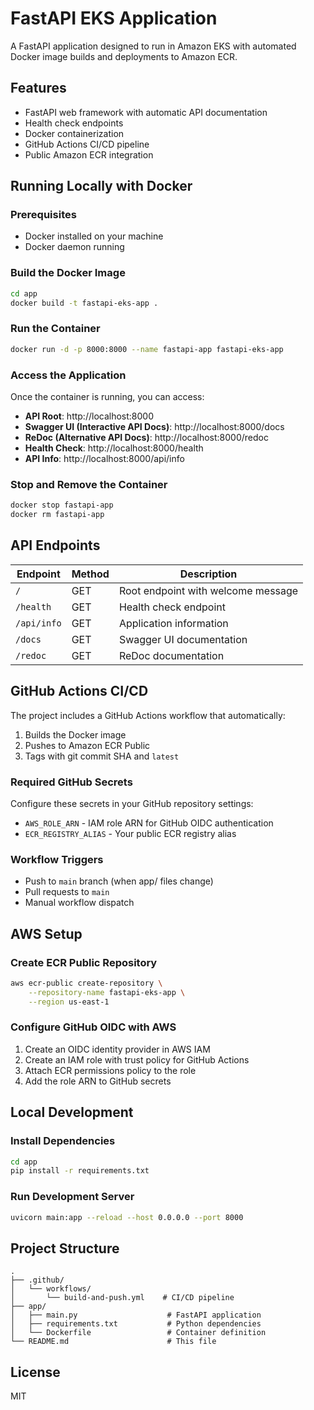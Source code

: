 # FastAPI EKS Application

A FastAPI application designed to run in Amazon EKS with automated Docker image builds and deployments to Amazon ECR.

## Features

- FastAPI web framework with automatic API documentation
- Health check endpoints
- Docker containerization
- GitHub Actions CI/CD pipeline
- Public Amazon ECR integration

## Running Locally with Docker

### Prerequisites

- Docker installed on your machine
- Docker daemon running

### Build the Docker Image

```bash
cd app
docker build -t fastapi-eks-app .
```

### Run the Container

```bash
docker run -d -p 8000:8000 --name fastapi-app fastapi-eks-app
```

### Access the Application

Once the container is running, you can access:

- **API Root**: http://localhost:8000
- **Swagger UI (Interactive API Docs)**: http://localhost:8000/docs
- **ReDoc (Alternative API Docs)**: http://localhost:8000/redoc
- **Health Check**: http://localhost:8000/health
- **API Info**: http://localhost:8000/api/info

### Stop and Remove the Container

```bash
docker stop fastapi-app
docker rm fastapi-app
```

## API Endpoints

| Endpoint | Method | Description |
|----------|--------|-------------|
| `/` | GET | Root endpoint with welcome message |
| `/health` | GET | Health check endpoint |
| `/api/info` | GET | Application information |
| `/docs` | GET | Swagger UI documentation |
| `/redoc` | GET | ReDoc documentation |

## GitHub Actions CI/CD

The project includes a GitHub Actions workflow that automatically:

1. Builds the Docker image
2. Pushes to Amazon ECR Public
3. Tags with git commit SHA and `latest`

### Required GitHub Secrets

Configure these secrets in your GitHub repository settings:

- `AWS_ROLE_ARN` - IAM role ARN for GitHub OIDC authentication
- `ECR_REGISTRY_ALIAS` - Your public ECR registry alias

### Workflow Triggers

- Push to `main` branch (when app/ files change)
- Pull requests to `main`
- Manual workflow dispatch

## AWS Setup

### Create ECR Public Repository

```bash
aws ecr-public create-repository \
    --repository-name fastapi-eks-app \
    --region us-east-1
```

### Configure GitHub OIDC with AWS

1. Create an OIDC identity provider in AWS IAM
2. Create an IAM role with trust policy for GitHub Actions
3. Attach ECR permissions policy to the role
4. Add the role ARN to GitHub secrets

## Local Development

### Install Dependencies

```bash
cd app
pip install -r requirements.txt
```

### Run Development Server

```bash
uvicorn main:app --reload --host 0.0.0.0 --port 8000
```

## Project Structure

```
.
├── .github/
│   └── workflows/
│       └── build-and-push.yml    # CI/CD pipeline
├── app/
│   ├── main.py                    # FastAPI application
│   ├── requirements.txt           # Python dependencies
│   └── Dockerfile                 # Container definition
└── README.md                      # This file
```

## License

MIT
